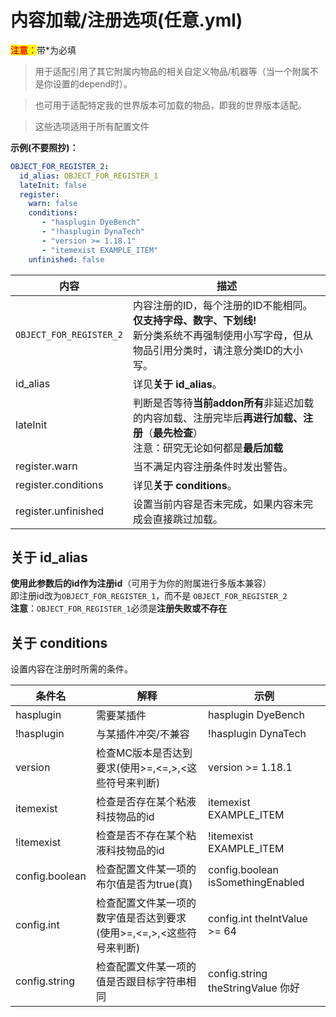 # 内容加载/注册选项(任意.yml)

<mark style="color:red;">**注意：**</mark>带\*为必填

> 用于适配引用了其它附属内物品的相关自定义物品/机器等（当一个附属不是你设置的depend时）。

> 也可用于适配特定我的世界版本可加载的物品，即我的世界版本适配。

> 这些选项适用于所有配置文件

**示例(不要照抄)：**

```yaml
OBJECT_FOR_REGISTER_2:
  id_alias: OBJECT_FOR_REGISTER_1
  lateInit: false
  register:
    warn: false
    conditions:
       - "hasplugin DyeBench"
       - "!hasplugin DynaTech"
       - "version >= 1.18.1"
       - "itemexist EXAMPLE_ITEM"
    unfinished: false
```

| 内容 | 描述 |
| -------- | -------- |
| `OBJECT_FOR_REGISTER_2` | 内容注册的ID，每个注册的ID不能相同。<br>**仅支持字母、数字、下划线!**<br>新分类系统不再强制使用小写字母，但从物品引用分类时，请注意分类ID的大小写。 |
| id_alias | 详见**关于 id_alias**。 |
| lateInit | 判断是否等待**当前addon所有**非延迟加载的内容加载、注册完毕后**再进行加载、注册**（**最先检查**）<br>注意：研究无论如何都是**最后加载** |
| register.warn | 当不满足内容注册条件时发出警告。 |
| register.conditions | 详见**关于 conditions**。 |
| register.unfinished | 设置当前内容是否未完成，如果内容未完成会直接跳过加载。 |

## 关于 id_alias

**使用此参数后的id作为注册id**（可用于为你的附属进行多版本兼容）
<br>即注册id改为`OBJECT_FOR_REGISTER_1`，而不是 `OBJECT_FOR_REGISTER_2`
<br>**注意**：`OBJECT_FOR_REGISTER_1`必须是**注册失败或不存在**

## 关于 conditions

设置内容在注册时所需的条件。

| 条件名        | 解释      | 示例                   |
| ---------- | ------- | -------------------- |
| hasplugin  | 需要某插件   | hasplugin DyeBench   |
| !hasplugin | 与某插件冲突/不兼容 | !hasplugin DynaTech |
| version | 检查MC版本是否达到要求(使用>=,<=,>,<这些符号来判断) | version >= 1.18.1 |
| itemexist | 检查是否存在某个粘液科技物品的id | itemexist EXAMPLE_ITEM |
| !itemexist | 检查是否不存在某个粘液科技物品的id | !itemexist EXAMPLE_ITEM |
| config.boolean | 检查配置文件某一项的布尔值是否为true(真) | config.boolean isSomethingEnabled |
| config.int | 检查配置文件某一项的数字值是否达到要求(使用>=,<=,>,<这些符号来判断) | config.int theIntValue >= 64 |
| config.string | 检查配置文件某一项的值是否跟目标字符串相同 | config.string theStringValue 你好 |